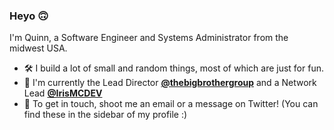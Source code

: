 ### Heyo 🙃

I'm Quinn, a Software Engineer and Systems Administrator from the midwest USA.

 - 🛠️ I build a lot of small and random things, most of which are just for fun.
 - 🏢 I'm currently the Lead Director [**@thebigbrothergroup**](https://github.com/thebigbrothergroup) and a Network Lead [**@IrisMCDEV**](https://github.com/IrisMCDEV)
 - 📧 To get in touch, shoot me an email or a message on Twitter! (You can find these in the sidebar of my profile :)
